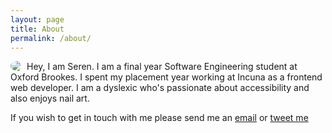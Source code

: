 ```yaml
---
layout: page
title: About
permalink: /about/
---
```


<!--![Photo of Seren]({{site.baseurl}}/img/serenDavies.jpg)-->
<img style="float: left; padding-right: 10px; border-radius: 100%;" src="{{site.baseurl}}/images/serenDavies.jpg">

Hey, I am Seren. I am a final year Software Engineering student at Oxford Brookes. I spent my placement year working at Incuna as a frontend web developer. 
I am a dyslexic who's passionate about accessibility and also enjoys nail art.

If you wish to get in touch with me please send me an [email](mailto:hello@serendavies.me) or [tweet me](https://twitter.com/ninjanails)
